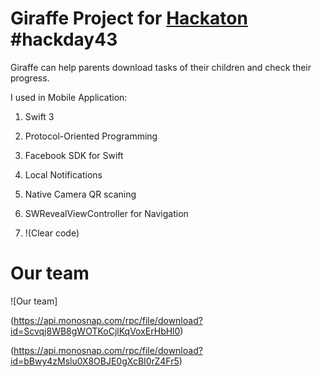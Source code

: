 # Giraffe Project for [Hackaton](http://penza.hackday.ru/) #hackday43

Giraffe can help parents download tasks of their children and check their progress.

I used in Mobile Application:

1. Swift 3

2. Protocol-Oriented Programming

3. Facebook SDK for Swift

4. Local Notifications

5. Native Camera QR scaning

6. SWRevealViewController for Navigation

7. !(Clear code)

# Our team

![Our team]

(https://api.monosnap.com/rpc/file/download?id=Scvqj8WB8gWOTKoCjlKqVoxErHbHl0)

(https://api.monosnap.com/rpc/file/download?id=bBwy4zMslu0X8OBJE0gXcBI0rZ4Fr5)
